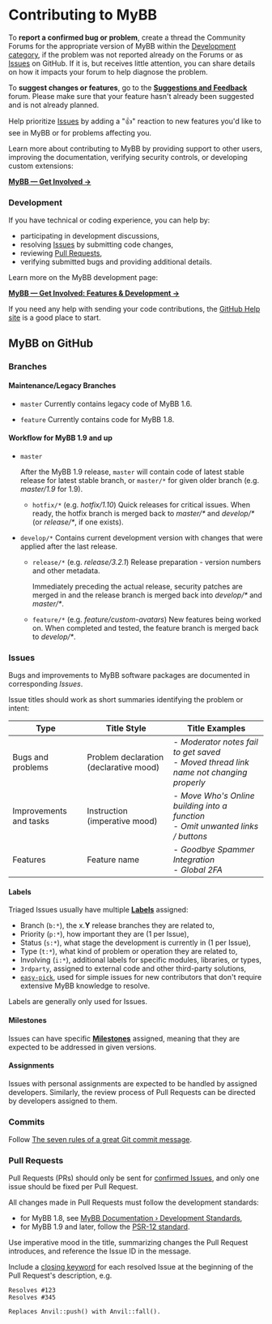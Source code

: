 # Contributing to MyBB

To **report a confirmed bug or problem**, create a thread the Community Forums for the appropriate version of MyBB within the [Development category](http://community.mybb.com/forum-161.html), if the problem was not reported already on the Forums or as [Issues](https://github.com/mybb/mybb/issues) on GitHub. If it is, but receives little attention, you can share details on how it impacts your forum to help diagnose the problem.

To **suggest changes or features**, go to the [**Suggestions and Feedback**](https://community.mybb.com/forum-199.html) forum. Please make sure that your feature hasn't already been suggested and is not already planned.

Help prioritize [Issues](https://github.com/mybb/mybb/issues) by adding a "👍" reaction to new features you'd like to see in MyBB or for problems affecting you.

Learn more about contributing to MyBB by providing support to other users, improving the documentation, verifying security controls, or developing custom extensions:

[**MyBB &mdash; Get Involved &rarr;**](https://mybb.com/get-involved/)

### Development
If you have technical or coding experience, you can help by:
 - participating in development discussions,
 - resolving [Issues](https://github.com/mybb/mybb/issues) by submitting code changes,
 - reviewing [Pull Requests](https://github.com/mybb/mybb/pulls),
 - verifying submitted bugs and providing additional details.

Learn more on the MyBB development page:

[**MyBB &mdash; Get Involved: Features & Development &rarr;**](https://mybb.com/get-involved/development/)

If you need any help with sending your code contributions, the [GitHub Help site](https://help.github.com) is a good place to start.

## MyBB on GitHub

### Branches

#### Maintenance/Legacy Branches
- `master` Currently contains legacy code of MyBB 1.6.

- `feature` Currently contains code for MyBB 1.8.

#### Workflow for MyBB 1.9 and up
- `master`

  After the MyBB 1.9 release, `master` will contain code of latest stable release for latest stable branch, or `master/*` for given older branch (e.g. _master/1.9_ for 1.9).

  -  `hotfix/*` (e.g. _hotfix/1.10_) Quick releases for critical issues. When ready, the hotfix branch is merged back to _master/*_ and _develop/*_ (or _release/*_, if one exists).


- `develop/*` Contains current development version with changes that were applied after the last release.

    - `release/*` (e.g. _release/3.2.1_) Release preparation - version numbers and other metadata.

      Immediately preceding the actual release, security patches are merged in and the release branch is merged back into _develop/*_ and _master/*_.

    - `feature/*` (e.g. *feature/custom-avatars*) New features being worked on. When completed and tested, the feature branch is merged back to _develop/*_.

### Issues
Bugs and improvements to MyBB software packages are documented in corresponding _Issues_.

Issue titles should work as short summaries identifying the problem or intent:

Type | Title Style | Title Examples
-|-|-
Bugs and problems | Problem declaration (declarative mood) | - _Moderator notes fail to get saved_ <br>- _Moved thread link name not changing properly_
Improvements and tasks | Instruction (imperative mood) | - _Move Who's Online building into a function_ <br>- _Omit unwanted links / buttons_
Features | Feature name | - _Goodbye Spammer Integration_ <br>- _Global 2FA_

#### Labels
Triaged Issues usually have multiple [**Labels**](https://github.com/mybb/mybb/labels) assigned:
- Branch (`b:*`), the x.**Y** release branches they are related to,
- Priority (`p:*`), how important they are (1 per Issue),
- Status (`s:*`), what stage the development is currently in (1 per Issue),
- Type (`t:*`), what kind of problem or operation they are related to,
- Involving (`i:*`), additional labels for specific modules, libraries, or types,
- `3rdparty`, assigned to external code and other third-party solutions,
- [`easy-pick`](https://github.com/mybb/mybb/labels/easy-pick), used for simple issues for new contributors that don't require extensive MyBB knowledge to resolve.

Labels are generally only used for Issues.

#### Milestones
Issues can have specific [**Milestones**](https://github.com/mybb/mybb/milestones) assigned, meaning that they are expected to be addressed in given versions.

#### Assignments
Issues with personal assignments are expected to be handled by assigned developers. Similarly, the review process of Pull Requests can be directed by developers assigned to them.

### Commits
Follow [The seven rules of a great Git commit message](https://chris.beams.io/posts/git-commit/#seven-rules).

### Pull Requests
Pull Requests (PRs) should only be sent for [confirmed Issues](https://github.com/mybb/mybb/issues?q=is%3Aissue+is%3Aopen+label%3As%3Aconfirmed), and only one issue should be fixed per Pull Request.

All changes made in Pull Requests must follow the development standards:
- for MyBB 1.8, see [MyBB Documentation &rsaquo; Development Standards](https://docs.mybb.com/1.8/development/standards/),
- for MyBB 1.9 and later, follow the [PSR-12 standard](https://www.php-fig.org/psr/psr-12/).

Use imperative mood in the title, summarizing changes the Pull Request introduces, and reference the Issue ID in the message.

Include a [closing keyword](https://help.github.com/articles/closing-issues-using-keywords/) for each resolved Issue at the beginning of the Pull Request's description, e.g.
```
Resolves #123
Resolves #345

Replaces Anvil::push() with Anvil::fall().
```
